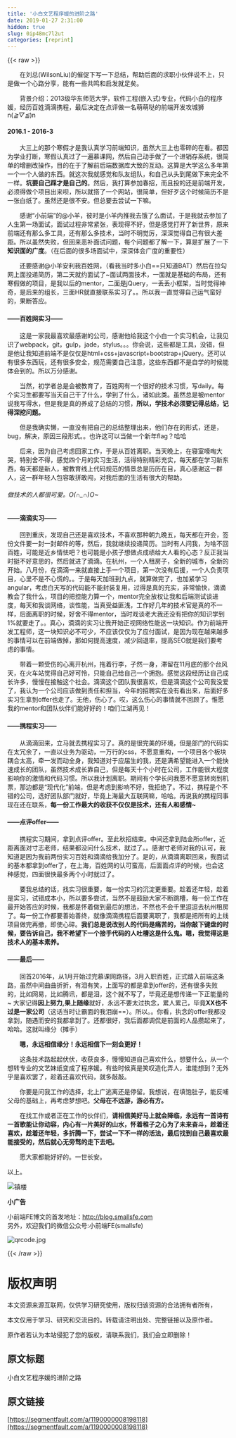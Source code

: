 ```yaml
---
title: '小白文艺程序媛的进阶之路' 
date: 2019-01-27 2:31:00
hidden: true
slug: 0ip48mc7l2ut
categories: [reprint]
---
```


{{< raw >}}

                    
<p>  在刘总(WilsonLiu)的催促下写一下总结，帮助后面的求职小伙伴说不上，只是做一个心路分享，能有一些共鸣和启发就足矣。</p>
<p>  背景介绍：2013级华东师范大学，软件工程(嵌入式)专业，代码小白的程序媛，经历百姓滴滴携程，最后决定在点评做一名萌萌哒的前端开发攻城狮n(<em>≧▽≦</em>)n</p>
<h4>2016.1 - 2016-3</h4>
<p>  大三上的那个寒假才是我认真学习前端知识，虽然大三上也零碎的在看。都因为学业打断，寒假认真过了一遍慕课网，然后自己动手做了一个进销存系统，很简单的增删改操作，目的在于了解前后端数据库大致的互动。这算是大学这么多年第一个一个人做的东西。就这次我就感觉和队友组队，和自己从头到尾做下来完全不一样。<strong>坑要自己踩才是自己的</strong>。然后，我打算参加春招，而且投的还是前端开发，必须得做个项目出来呗，所以就搭了一个网站，很简单，但好歹这个时候简历不是一张白纸了。虽然还是很不安。但总要去尝试一下嘛。</p>
<p>  感谢“小前端”的@小羊，彼时是小羊内推我去饿了么面试，于是我就去参加了人生第一场面试，面试过程非常紧张，表现得不好，但是感觉打开了新世界，原来前端还有那么多工具，还有那么多技术，当时不明觉厉，深深觉得自己有很大差距。所以虽然失败，但回来恶补面试问题，每个问题都了解一下，算是扩展了一下<strong>知识面的广度</strong>。（在后面的很多场面试中，深深体会广度的重要性）</p>
<p>  还要感谢@小羊安利我百姓网，（看我当时多小白==只知道BAT）然后在拉勾网上面投递简历，第二天就约面试了~面试两面技术，一面就是基础的布局，还有寒假做的项目，是我以后的mentor，二面是jQuery，一丢丢小框架，当时觉得神奇，是后来的组长，三面HR就直接联系实习了。。所以我一直觉得自己运气蛮好的，果断答应。</p>
<h4>——百姓网实习——</h4>
<p>  这是一家我最喜欢最感谢的公司，感谢他给我这个小白一个实习机会，让我见识了webpack，git，gulp，jade，stylus。。。你会说，这些都是工具，没错，但是他让我知道前端不是仅仅是html+css+javascript+bootstrap+jQuery。还可以有很多东西玩，还有很多安全，规范需要自己注意，这些东西都不是自学的时候能体会到的。所以万分感谢。</p>
<p>  当然，初学者总是会被教育了，百姓网有一个很好的技术习惯，写daily。每个实习生都要写当天自己干了什么，学到了什么，诸如此类。虽然总是被mentor说我写得水，但是我是真的养成了总结的习惯，<strong>所以，学技术必须要记得总结，记得深挖问题。</strong></p>
<p>  但是我确实懒，一直没有把自己的总结整理出来，他们存在的形式，还是，bug，解决，原因三段形式。。也许这可以当做一个新年flag？哈哈</p>
<p>  后来，因为自己考虑回家工作，于是从百姓离职。当天晚上，在寝室嚎啕大哭，特别舍不得，感觉四个月的实习生活，活得特别精彩充实，每天都在学习新东西，每天都是新人，被教育线上代码规范的情景总是历历在目，真心感谢这一群人，这一群年轻人包容敢拼敢闯，对我后面的生活有很大的帮助。</p>
<h6>做技术的人都很可爱。O(∩_∩)O~</h6>
<h4>——滴滴实习——</h4>
<p>  回到重庆，发现自己还是喜欢技术，不喜欢那种朝九晚五，每天都在开会，签份文件要一封一封邮件的等，然后，我就继续投递简历。当时有人问我，为啥不回百姓，可能是近乡情怯吧？也可能是小孩子想做点成绩给大人看的心态？反正我当时挺不好意思的，然后就进了滴滴。在杭州，一个人租房子，全新的城市，全新的开始。八月份，在滴滴一来就直接上手一个项目，第一次没有后援，一个人负责项目，心里不是不心慌的。。于是每天加班到九点，就算做完了，也加紧学习angular，考虑白天写的代码能不能封装复用，过得是真的充实，非常愉快，滴滴教会了我什么，项目的把控能力算一个，mentor完全放权让我和后端测试谈进度，每天和我谈网络，谈性能，当真受益匪浅，工作好几年的技术官是真的不一样，后面离职的时候，好舍不得mentor，当时戏谈老大我还没有把你的知识学到1%就要走了。。真心，滴滴的实习让我开始正视网络性能这一块知识。作为前端开发工程师，这一块知识必不可少，不应该仅仅为了应付面试，是因为现在越来越多的事情可以在前端做掉，那如何提高速度，减少回退率，提高SEO就是我们要考虑的事情。</p>
<p>  带着一颗受伤的心离开杭州，拖着行李，孑然一身，滞留在11月底的那个台风天，在火车站觉得自己好可怜，只能自己给自己一个拥抱。感觉这段经历让自己成长许多，慢慢在接触这个社会。滴滴这个团队我很喜欢，但是滴滴这个公司我没爱了，我认为一个公司应该做到责任和担当，今年的招聘实在没有看出来，后面好多实习生拿到offer也走了。无他，伤心了。哎，这么伤心的事情就不回顾了。惟愿我的mentor和团队伙伴们能好好的！咱们江湖再见！</p>
<h4>——携程实习——</h4>
<p>  从滴滴回来，立马就去携程实习了。真的是很完美的环境，但是部门的代码实在太冗余了，一直以业务为驱动，一万行的css，不愿意重构，一个项目各个板块耦合太高，牵一发而动全身，我知道对于应届生的我，还是满希望能进入一个能快速成长的团队，虽然技术成长靠自己，但是每天十个小时在公司，工作能很大程度影响你的激情和代码习惯。所以我计划离职。期间有个学长问我愿不愿意转岗到机票，那边都是“现代化”前端，但是考虑到影响不好，我拒绝了。不过，携程是个不错的公司，选好团队部门就好，毕竟上海最大互联网嘛，哈哈。再说我的携程同事现在还在联系，<strong>每一份工作最大的收获不仅仅是技术，还有人和感情~</strong></p>
<h4>——点评offer——</h4>
<p>  携程实习期间，拿到点评offer。至此秋招结束。中间还拿到陆金所offer，近距离面对寸志老师，结果都没问什么技术，就过了。。感谢寸老师对我的认可，我知道是因为我前两份实习百姓和滴滴给我加分了。是的，从滴滴离职回来，我面试的基本都拿到offer了，在上海，百姓网的认可蛮高，后面面点评的时候，也会这种感觉，四面很快最多两个小时就过了。</p>
<p>  要我总结的话，找实习很重要，每一份实习的沉淀更重要。趁着还年轻，趁着是实习，试错成本小，所以要多尝试，当然不是鼓励大家不断跳槽，每一份工作在最开始答应的时候，我都是怀着做到最后的想法，不然也不会千里迢迢去杭州租房了。每一份工作都要善始善终，就像滴滴携程后面要离职了，我都是把所有的上线项目做完再撤，即使心碎。<strong>我们总是说改别人的代码是痛苦的，当你敲下键盘的时候，要告诉自己，我不希望下一个接手代码的人吐槽这是什么鬼。嗯，我觉得这是技术人的基本素养。</strong></p>
<h4>——最后——</h4>
<p>  回首2016年，从1月开始过完慕课网路径，3月入职百姓，正式踏入前端这条路，虽然中间曲曲折折，有泪有笑，上面写的都是拿到offer的，还有很多失败的，比如网易，比如腾讯，都是泪，这个就不写了，毕竟还是想传递一下正能量的~ 大家记得<strong>因上努力,果上随缘</strong>就好，永远不要太过执念，累人累己，毕竟<strong>XX也不过是一家公司</strong>（这话当时让霸面的我泪崩==）。所以。。你看，执念的offer我都没拿到，随遇而安的我都拿到了。还都很好，我后面都调侃是前面的人品攒起来了，哈哈。这就叫缘分（摊手）</p>
<p>  <strong>嗯，永远相信缘分！永远相信下一刻会更好！</strong></p>
<p>  这条技术路起起伏伏，收获良多，慢慢知道自己喜欢什么，想要什么，从一个想转专业的文艺妹纸变成了程序媛。有些时候真是笑叹造化弄人，谁能想到？无外乎是喜欢罢了，趁着还喜欢代码，就多敲敲。</p>
<p>  你要是问我工作的选择，北上广逃离还是停留。我想说，在填饱肚子，能反哺父母的基础上，再考虑梦想吧。<strong>父母在不远游，游必有方。</strong></p>
<p>  在找工作或者正在工作的伙伴们，<strong>请相信美好马上就会降临，永远有一首诗有一首歌能让你动容，内心有一片美好的山水，怀着稚子之心为了未来奋斗，趁着还喜欢，趁着还年轻，多折腾一下，尝试一下不一样的活法，最后找到自己最喜欢最能接受的，然后就心无旁骛的走下去吧。</strong></p>
<p>  愿大家都能好好的。一世长安。</p>
<p>以上。</p>
<p><span class="img-wrap"><img data-src="/img/bVIyRM?w=1025&amp;h=574" src="https://static.alili.tech/img/bVIyRM?w=1025&amp;h=574" alt="镇楼" title="镇楼" style="cursor: pointer; display: inline;"></span></p>
<p><strong>小广告</strong></p>
<p>小前端FE博文的首发地址：<a href="http://blog.smallsfe.com" rel="nofollow noreferrer" target="_blank">http://blog.smallsfe.com</a><br>另外，欢迎我们的微信公众号:小前端FE(smallsfe)</p>
<p><span class="img-wrap"><img data-src="/img/remote/1460000008212931?w=258&amp;h=258" src="https://static.alili.tech/img/remote/1460000008212931?w=258&amp;h=258" alt="qrcode.jpg" title="qrcode.jpg" style="cursor: pointer; display: inline;"></span></p>

                
{{< /raw >}}

# 版权声明
本文资源来源互联网，仅供学习研究使用，版权归该资源的合法拥有者所有，

本文仅用于学习、研究和交流目的。转载请注明出处、完整链接以及原作者。

原作者若认为本站侵犯了您的版权，请联系我们，我们会立即删除！

## 原文标题
小白文艺程序媛的进阶之路

## 原文链接
[https://segmentfault.com/a/1190000008198118](https://segmentfault.com/a/1190000008198118)

